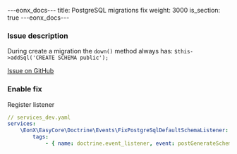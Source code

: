---eonx_docs---
title: PostgreSQL migrations fix
weight: 3000
is_section: true
---eonx_docs---

### Issue description

During create a migration the `down()` method always has: `$this->addSql('CREATE SCHEMA public');`

[Issue on GitHub][1]

### Enable fix

Register listener
```yaml
// services_dev.yaml
services:
    \EonX\EasyCore\Doctrine\Events\FixPostgreSqlDefaultSchemaListener:
        tags:
            - { name: doctrine.event_listener, event: postGenerateSchema }
```


[1]: https://github.com/doctrine/dbal/issues/1110
